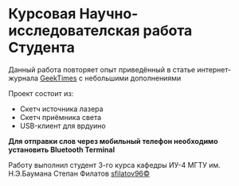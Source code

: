 <h1>Курсовая Научно-исследователская работа Студента</h1>
<p>Данный работа повторяет опыт приведённый в статье интернет-журнала <a href="https://geektimes.ru/post/258948/"> GeekTimes</a> с небольшими дополнениями

</p>
<p>Проект состоит из:</p>
<ul>
<li>Скетч источника лазера</li>
<li>Скетч приёмника света </li>
<li>USB-клиент для врдуино</li>
</ul>
<strong>Для отправки слов через мобильный телефон необходимо установить Bluetooth Terminal </strong>







<p>Работу выполнил студент 3-го курса кафедры ИУ-4 МГТУ им. Н.Э.Баумана Степан Филатов <u>sfilatov96&copy</u></p>